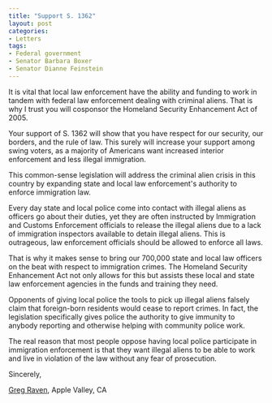 ```yaml
---
title: "Support S. 1362"
layout: post
categories:
- Letters
tags:
- Federal government
- Senator Barbara Boxer
- Senator Dianne Feinstein
---
```


It is vital that local law enforcement have the ability and funding to work in tandem with federal law enforcement dealing with criminal aliens. That is why I trust you will cosponsor the Homeland Security Enhancement Act of 2005.

Your support of S. 1362 will show that you have respect for our security, our borders, and the rule of law. This surely will increase your support among swing voters, as a majority of Americans want increased interior enforcement and less illegal immigration.

This common-sense legislation will address the criminal alien crisis in this country by expanding state and local law enforcement's authority to enforce immigration law.

Every day state and local police come into contact with illegal aliens as officers go about their duties, yet they are often instructed by Immigration and Customs Enforcement officials to release the illegal aliens due to a lack of immigration inspectors available to detain illegal aliens. This is outrageous, law enforcement officials should be allowed to enforce all laws.

That is why it makes sense to bring our 700,000 state and local law officers on the beat with respect to immigration crimes. The Homeland Security Enhancement Act not only allows for this but assists these local and state law enforcement agencies in the funds and training they need.

Opponents of giving local police the tools to pick up illegal aliens falsely claim that foreign-born residents would cease to report crimes. In fact, the legislation specifically gives police the authority to give immunity to anybody reporting and otherwise helping with community police work.

The real reason that most people oppose having local police participate in immigration enforcement is that they want illegal aliens to be able to work and live in violation of the law without any fear of prosecution.

Sincerely,

[Greg Raven](https://www.gregraven.org/), Apple Valley, CA